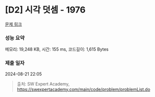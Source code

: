# [D2] 시각 덧셈 - 1976 

[문제 링크](https://swexpertacademy.com/main/code/problem/problemDetail.do?contestProbId=AV5PttaaAZIDFAUq) 

### 성능 요약

메모리: 19,248 KB, 시간: 155 ms, 코드길이: 1,615 Bytes

### 제출 일자

2024-08-21 22:05



> 출처: SW Expert Academy, https://swexpertacademy.com/main/code/problem/problemList.do